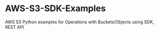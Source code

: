 # AWS-S3-SDK-Examples
AWS S3 Python examples for Operations with Buckets/Objects using SDK, REST API
